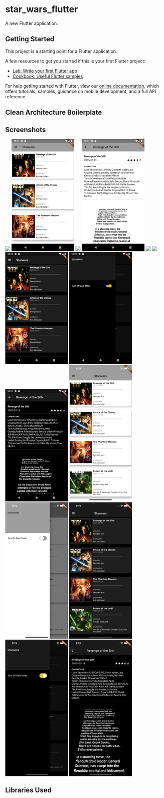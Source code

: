 # star_wars_flutter

A new Flutter application.

## Getting Started

This project is a starting point for a Flutter application.

A few resources to get you started if this is your first Flutter project:

- [Lab: Write your first Flutter app](https://flutter.dev/docs/get-started/codelab)
- [Cookbook: Useful Flutter samples](https://flutter.dev/docs/cookbook)

For help getting started with Flutter, view our
[online documentation](https://flutter.dev/docs), which offers tutorials,
samples, guidance on mobile development, and a full API reference.

## Clean Architecture Boilerplate

## Screenshots

<img src="screenshots/Screenshot_20200101-014642.jpg" width="200"> <img src="screenshots/Screenshot_1617222626.png" width="200"> <img src="screenshots/Screenshot_20200101-014702.jpg" width="200"> <img src="screenshots/Screenshot_1617222653.png" width="200"> <img src="screenshots/Screenshot_20200101-014737.jpg" width="200"> <img src="Screenshot_1617222637.png" width="200">  <img src="screenshots/Screenshot_1617222595.png" width="200"> <img src="screenshots/Screenshot_1617222611.png" width="200">  <img src="screenshots/Screenshot_1617222675.png" width="200"> <img src="screenshots/Simulator Screen Shot - iPhone 12 Pro Max - 2021-03-31 at 21.19.06.png" width="200">  <img src="screenshots/Simulator Screen Shot - iPhone 12 Pro Max - 2021-03-31 at 21.19.12.png" width="200"> <img src="screenshots/Simulator Screen Shot - iPhone 12 Pro Max - 2021-03-31 at 21.19.20.png" width="200"> <img src="screenshots/Simulator Screen Shot - iPhone 12 Pro Max - 2021-03-31 at 21.19.27.png" width="200">  <img src="screenshots/Simulator Screen Shot - iPhone 12 Pro Max - 2021-03-31 at 21.26.59.png" width="200"> 



## Libraries Used
